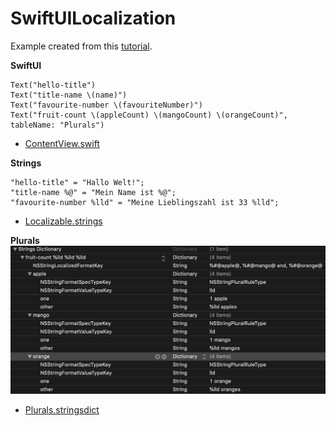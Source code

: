 # SwiftUILocalization

Example created from this [tutorial](https://phrase.com/blog/posts/swiftui-tutorial-localization/).

**SwiftUI**
```
Text("hello-title")            
Text("title-name \(name)")            
Text("favourite-number \(favouriteNumber)")            
Text("fruit-count \(appleCount) \(mangoCount) \(orangeCount)", tableName: "Plurals")
```
- [ContentView.swift](SwiftUILocalization/ContentView.swift)


**Strings**
```
"hello-title" = "Hallo Welt!";
"title-name %@" = "Mein Name ist %@";
"favourite-number %lld" = "Meine Lieblingszahl ist 33 %lld";
```
- [Localizable.strings](SwiftUILocalization/de.lproj/Localizable.strings)

**Plurals**
<img src="images/plurals.png">
- [Plurals.stringsdict](SwiftUILocalization/de.lproj/Plurals.stringsdict)